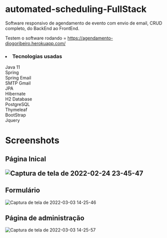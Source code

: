 # automated-scheduling-FullStack
Software responsivo de agendamento de evento com envio de email, CRUD completo, do BackEnd ao FrontEnd.

Testem o software rodando = https://agendamento-diogoribeiro.herokuapp.com/

<h3><li>Tecnologias usadas</li></h3>
    Java 11<br>
    Spring<br>
    Spring Email<br>
    SMTP Gmail<br>
    JPA<br>
    Hibernate<br>
    H2 Database<br>
    PostgreSQL<br>
    Thymeleaf<br>
    BootStrap<br>
    Jquery<br>
<h1>Screenshots</h1>
    <h2>Página Inical</>
                                                        
![Captura de tela de 2022-02-24 23-45-47](https://user-images.githubusercontent.com/89152312/156684233-1ed96b6d-f2e6-49fd-85f8-f0d95e4d0488.png)
                                                        <h2>Formulário</h2>
![Captura de tela de 2022-03-03 14-25-46](https://user-images.githubusercontent.com/89152312/156684249-4afa6607-0f46-41c0-bc50-e0b1c40d1410.png)
                                                       <h2>Página de administração</h2>
![Captura de tela de 2022-03-03 14-25-57](https://user-images.githubusercontent.com/89152312/156684259-a5a280bb-1e28-4a2a-8c3b-9fa1b684f23e.png)
